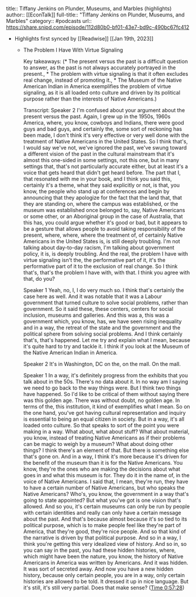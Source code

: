 title:: Tiffany Jenkins on Plunder, Museums, and Marbles (highlights)
author:: [[EconTalk]]
full-title:: "Tiffany Jenkins on Plunder, Museums, and Marbles"
category:: #podcasts
url:: https://share.snipd.com/episode/112d80b0-bf01-43e7-bd9c-490bc67fc412

- Highlights first synced by [[Readwise]] [[Jan 19th, 2023]]
	- The Problem I Have With Virtue Signaling
	  
	  Key takeaways:
	  (* The present versus the past is a difficult question to answer, as the past is not always accurately portrayed in the present., * The problem with virtue signaling is that it often excludes real change, instead of promoting it., * The Museum of the Native American Indian in America exemplifies the problem of virtue signaling, as it is all loaded onto culture and driven by its political purpose rather than the interests of Native Americans.)
	  
	  Transcript:
	  Speaker 2
	  I'm confused about your argument about the present versus the past. Again, I grew up in the 1950s, 1960s America, where, you know, cowboys and Indians, there were good guys and bad guys, and certainly the, some sort of reckoning has been made, I don't think it's very effective or very well done with the treatment of Native Americans in the United States. So I think that's, I would say we've not, we've ignored the past, we've swung toward a different vision of the past in the cultural mainstream that it's almost this one-sided in some settings, not this one, but in many settings that, that's not particularly accurate either, but at least it's a voice that gets heard that didn't get heard before. The part that I, that resonated with me in your book, and I think you said this, certainly it's a theme, what they said explicitly or not, is that, you know, the people who stand up at conferences and begin by announcing that they apologize for the fact that the land that, that they are standing on, where the campus was established, or the museum was established once belonged to, say, Native Americans or some other, or an Aboriginal group in the case of Australia, that this has, you could argue whether it's good or bad, but it appears to be a gesture that allows people to avoid taking responsibility of the present, where, where, where the treatment of, of certainly Native Americans in the United States is, is still deeply troubling. I'm not talking about day-to-day racism, I'm talking about government policy, it is, is deeply troubling. And the real, the problem I have with virtue signaling isn't the, the performative part of it, it's the performative part of it to the exclusion of real change. So I think that's, that's the problem I have with, with that. I think you agree with that, do you?
	  
	  Speaker 1
	  Yeah, no, I, I do very much so. I think that's certainly the case here as well. And it was notable that it was a Labour government that turned culture to solve social problems, rather than government. So it said these, these centers, centers for social inclusion, museums and galleries. And this was a, this was a government which, you know, has, we have seen rising inequality and in a way, the retreat of the state and the government and the political sphere from solving social problems. And I think certainly that's, that's happened. Let me try and explain what I mean, because it's quite hard to try and tackle it. I think if you look at the Museum of the Native American Indian in America.
	  
	  Speaker 2
	  It's in Washington, DC on the, on the mall. On the mall.
	  
	  Speaker 1
	  In a way, it's definitely progress from the exhibits that you talk about in the 50s. There's no data about it. In no way am I saying we need to go back to the way things were. But I think two things have happened. So I'd like to be critical of them without saying there was this golden age. There was without doubt, no golden age. In terms of the, this institution, it kind of exemplifies what I mean. So on the one hand, you've got having cultural representation and inquiry is essential to being an equal citizen in society. But in a way, it's all loaded onto culture. So that speaks to sort of the point you were making in a way. What about, what about stuff? What about material, you know, instead of treating Native Americans as if their problems can be magic to weigh by a museum? What about doing other things? I think there's an element of that. But there is something else that's gone on. And in a way, I think it's more because it's driven for the benefit of the museum than it is for the Native Americans. You know, they're the ones who are making the decisions about what goes in and what this museum is for. They do it in the name of, in the voice of Native Americans. I said that, I mean, they're run, they have to have a certain number of Native Americans, but who speaks the Native Americans? Who's, you know, the government in a way that's going to state appointed? But what you've got is one vision that's allowed. And so you, it's certain museums can only be run by people with certain identities and really can only have a certain message about the past. And that's because almost because it's so tied to its political purpose, which is to make people feel like they're part of America, that they're good, they're nice people. And so that kind of the narrative is driven by that political purpose. And so in a way, I think you're getting this very idealized view of history. And so in, so you can say in the past, you had these hidden histories, where, which might have been the nature, you know, the history of Native Americans in America was written by Americans. And it was hidden. It was sort of secreted away. And now you have a new hidden history, because only certain people, you are in a way, only certain histories are allowed to be told. It dressed it up in nice language. But it's still, it's still very partial. Does that make sense? ([Time 0:57:28](https://share.snipd.com/snip/1c01b3c0-06d8-4e9b-b18f-0940b8c7a91b))